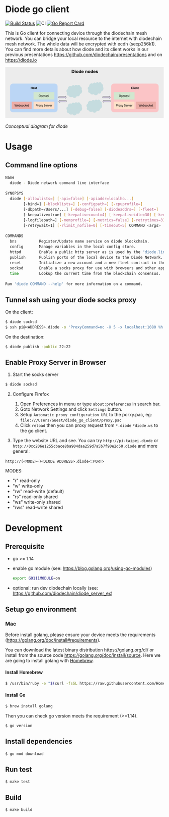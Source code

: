 # Diode go client
[![Build Status](https://travis-ci.com/diodechain/diode_go_client.svg?branch=master)](https://travis-ci.com/diodechain/diode_go_client)
![CI](https://github.com/diodechain/diode_go_client/workflows/CI/badge.svg)
[![Go Report Card](https://goreportcard.com/badge/github.com/diodechain/diode_go_client)](https://goreportcard.com/report/github.com/diodechain/diode_go_client)

This is Go client for connecting device through the diodechain mesh network. You can bridge your local resource to the internet with diodechain mesh network. The whole data will be encrypted with ecdh (secp256k1). You can find more details about how diode and its client works in our previous presentations https://github.com/diodechain/presentations and on https://diode.io

![Conceptual diagram](docs/diode.png)

*Conceptual diagram for diode*

# Usage

## Command line options

```BASH
Name
  diode - Diode network command line interface

SYNOPSYS
  diode [-allowlists=] [-api=false] [-apiaddr=localho...]
        [-bind=] [-blocklists=] [-configpath=] [-cpuprofile=]
        [-dbpath=/Users/...] [-debug=false] [-diodeaddrs=] [-fleet=]
        [-keepalive=true] [-keepalivecount=4] [-keepaliveidle=30] [-keepaliveinterval=5]
        [-logfilepath=] [-memprofile=] [-metrics=false] [-retrytimes=3]
        [-retrywait=1] [-rlimit_nofile=0] [-timeout=5] COMMAND <args>

COMMANDS
  bns          Register/Update name service on diode blockchain.
  config       Manage variables in the local config store.
  httpd        Enable a public http server as is used by the "diode.link" website
  publish      Publish ports of the local device to the Diode Network.
  reset        Initialize a new account and a new fleet contract in the network. WARNING deletes current credentials!
  socksd       Enable a socks proxy for use with browsers and other apps.
  time         Lookup the current time from the blockchain consensus.

Run 'diode COMMAND --help' for more information on a command.
```

## Tunnel ssh using your diode socks proxy

On the client:

```BASH
$ diode socksd
$ ssh pi@<ADDRESS>.diode -o 'ProxyCommand=nc -X 5 -x localhost:1080 %h %p'
```

On the destination:
```BASH
$ diode publish -public 22:22
```

## Enable Proxy Server in Browser

1. Start the socks server

```BASH
$ diode socksd
```

2. Configure Firefox

   1. Open Preferences in menu or type `about:preferences` in search bar.
   2. Goto Network Settings and click `Settings` button.
   3. Setup `Automatic proxy configuration URL` to the porxy.pac, eg: `file:///Users/Guest/diode_go_client/proxy.pac`
   4. Click `reload` then you can proxy request from `*.diode` `*diode.ws` to the go client.

3. Type the website URL and see. You can try `http://pi-taipei.diode` or `http://0xc206e1255cbace8ba904daa259d7a5b7f90e2d50.diode` and more general:

```http://(<MODE>-)<DIODE ADDRESS>.diode<:PORT>```

  MODES:
  * "r" read-only
  * "w" write-only
  * "rw" read-write (default)
  * "rs" read-only shared
  * "ws" write-only shared
  * "rws" read-write shared


# Development

## Prerequisite

* go >= 1.14
* enable go module (see: https://blog.golang.org/using-go-modules)

  ```BASH
  export GO111MODULE=on
  ```

* optional: run dev diodechain locally (see: https://github.com/diodechain/diode_server_ex)

## Setup go environment

### Mac

Before install golang, please ensure your device meets the requirements (https://golang.org/doc/install#requirements).

You can download the latest binary distribution https://golang.org/dl/ or install from the source code https://golang.org/doc/install/source. Here we are going to install golang with [Homebrew](https://brew.sh/).

#### Install Homebrew

```BASH
$ /usr/bin/ruby -e "$(curl -fsSL https://raw.githubusercontent.com/Homebrew/install/master/install)"
```

#### Install Go

```BASH
$ brew install golang
```

Then you can check go version meets the requirement (>=1.14).

```BASH
$ go version
```

## Install dependencies

```BASH
$ go mod download
```

## Run test

```BASH
$ make test
```

## Build

```BASH
$ make build
```
